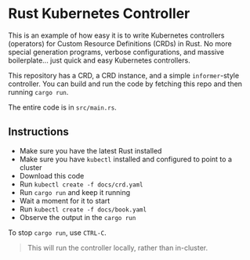 # Rust Kubernetes Controller

This is an example of how easy it is to write Kubernetes controllers (operators) for Custom Resource Definitions (CRDs) in Rust. No more special generation programs, verbose configurations, and massive boilerplate... just quick and easy Kubernetes controllers.

This repository has a CRD, a CRD instance, and a simple `informer`-style controller. You can build and run the code by fetching this repo and then running `cargo run`.

The entire code is in `src/main.rs`.

## Instructions

- Make sure you have the latest Rust installed
- Make sure you have `kubectl` installed and configured to point to a cluster
- Download this code
- Run `kubectl create -f docs/crd.yaml`
- Run `cargo run` and keep it running
- Wait a moment for it to start
- Run `kubectl create -f docs/book.yaml`
- Observe the output in the `cargo run`

To stop `cargo run`, use `CTRL-C`.

> This will run the controller locally, rather than in-cluster.